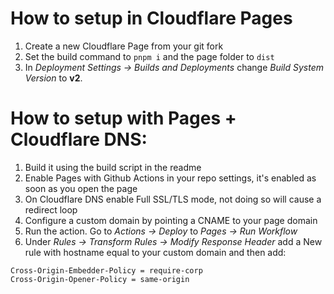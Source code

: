 # How to setup in Cloudflare Pages

1. Create a new Cloudflare Page from your git fork
2. Set the build command to `pnpm i` and the page folder to `dist`
3. In _Deployment Settings -> Builds and Deployments_ change _Build System Version_ to __v2__.

# How to setup with Pages + Cloudflare DNS:

1. Build it using the build script in the readme
2. Enable Pages with Github Actions in your repo settings, it's enabled as soon as you open the page
3. On Cloudflare DNS enable Full SSL/TLS mode, not doing so will cause a redirect loop
4. Configure a custom domain by pointing a CNAME to your page domain
5. Run the action. Go to _Actions -> Deploy_ to _Pages -> Run Workflow_
6. Under _Rules -> Transform Rules -> Modify Response Header_ add a New rule with hostname equal to your custom domain and then add:
```
Cross-Origin-Embedder-Policy = require-corp
Cross-Origin-Opener-Policy = same-origin
```